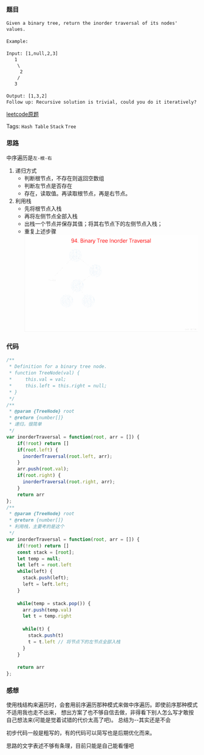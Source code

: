 ### 题目
```
Given a binary tree, return the inorder traversal of its nodes' values.

Example:

Input: [1,null,2,3]
   1
    \
     2
    /
   3

Output: [1,3,2]
Follow up: Recursive solution is trivial, could you do it iteratively?
```
[leetcode原题](https://leetcode.com/problems/binary-tree-inorder-traversal/)

Tags: `Hash Table` `Stack` `Tree`

### 思路
中序遍历是`左-根-右`
1. 递归方式
    - 判断根节点，不存在则返回空数组
    - 判断左节点是否存在
    - 存在，读取值。再读取根节点，再是右节点。
2. 利用栈
    - 先将根节点入栈
    - 再将左侧节点全部入栈
    - 出栈一个节点并保存其值；将其右节点下的左侧节点入栈；
    - 重复上述步骤
![中序遍历图解](../assets/94.binary-tree-inorder-traversal.gif)

### 代码
```js
/**
 * Definition for a binary tree node.
 * function TreeNode(val) {
 *     this.val = val;
 *     this.left = this.right = null;
 * }
 */
/**
 * @param {TreeNode} root
 * @return {number[]}
 * 递归，很简单
 */
var inorderTraversal = function(root, arr = []) {
    if(!root) return []
    if(root.left) {
      inorderTraversal(root.left, arr);
    }
    arr.push(root.val);
    if(root.right) {
      inorderTraversal(root.right, arr);
    }
    return arr
};
/**
 * @param {TreeNode} root
 * @return {number[]}
 * 利用栈，主要考的是这个
 */
var inorderTraversal = function(root, arr = []) {
    if(!root) return []
    const stack = [root];
    let temp = null;
    let left = root.left
    while(left) {
      stack.push(left);
      left = left.left;
    }

    while(temp = stack.pop()) {
      arr.push(temp.val)
      let t = temp.right

      while(t) {
        stack.push(t)
        t = t.left // 将节点下的左节点全部入栈
      }
    }
    
    return arr
};
```

### 感想
使用栈结构来遍历时，会套用前序遍历那种模式来做中序遍历。即使前序那种模式不适用我也走不出来，
想出方案了也不够自信去做，非得看下别人怎么写才敢按自己想法来(可能是觉着试错的代价太高了吧)。
总结为--其实还是不会

初步代码一般是粗写的，有的代码可以简写也是后期优化而来。

思路的文字表述不够有条理，目前只能是自己能看懂吧
